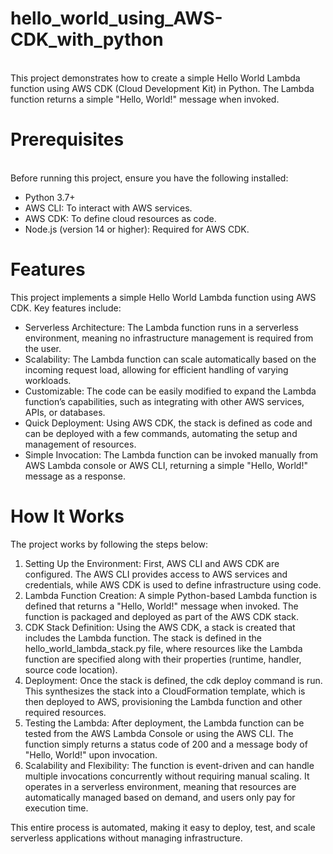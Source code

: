 # hello_world_using_AWS-CDK_with_python
<br>
This project demonstrates how to create a simple Hello World Lambda function using AWS CDK (Cloud Development Kit) in Python. The Lambda function returns a simple "Hello, World!" message when invoked.
<br>

# Prerequisites
<br>
Before running this project, ensure you have the following installed:

* Python 3.7+
* AWS CLI: To interact with AWS services.
* AWS CDK: To define cloud resources as code.
* Node.js (version 14 or higher): Required for AWS CDK.

# Features
This project implements a simple Hello World Lambda function using AWS CDK. Key features include:

* Serverless Architecture: The Lambda function runs in a serverless environment, meaning no infrastructure management is required from the user.
* Scalability: The Lambda function can scale automatically based on the incoming request load, allowing for efficient handling of varying workloads.
* Customizable: The code can be easily modified to expand the Lambda function’s capabilities, such as integrating with other AWS services, APIs, or databases.
* Quick Deployment: Using AWS CDK, the stack is defined as code and can be deployed with a few commands, automating the setup and management of resources.
* Simple Invocation: The Lambda function can be invoked manually from AWS Lambda console or AWS CLI, returning a simple "Hello, World!" message as a response.

# How It Works
The project works by following the steps below:

1. Setting Up the Environment: First, AWS CLI and AWS CDK are configured. The AWS CLI provides access to AWS services and credentials, while AWS CDK is used to define infrastructure using code.
2. Lambda Function Creation: A simple Python-based Lambda function is defined that returns a "Hello, World!" message when invoked. The function is packaged and deployed as part of the AWS CDK stack.
3. CDK Stack Definition: Using the AWS CDK, a stack is created that includes the Lambda function. The stack is defined in the hello_world_lambda_stack.py file, where resources like the Lambda function are specified along with their properties (runtime, handler, source code location).
4. Deployment: Once the stack is defined, the cdk deploy command is run. This synthesizes the stack into a CloudFormation template, which is then deployed to AWS, provisioning the Lambda function and other required resources.
5. Testing the Lambda: After deployment, the Lambda function can be tested from the AWS Lambda Console or using the AWS CLI. The function simply returns a status code of 200 and a message body of "Hello, World!" upon invocation.
6. Scalability and Flexibility: The function is event-driven and can handle multiple invocations concurrently without requiring manual scaling. It operates in a serverless environment, meaning that resources are automatically managed based on demand, and users only pay for execution time.

This entire process is automated, making it easy to deploy, test, and scale serverless applications without managing infrastructure.


















